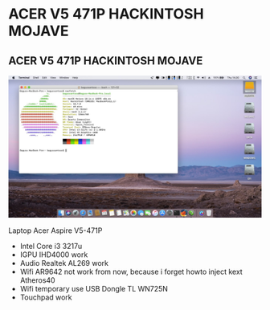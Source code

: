# ACER V5 471P HACKINTOSH MOJAVE
## ACER V5 471P HACKINTOSH MOJAVE
![Pic](https://github.com/iskakfatoni/ACER-V5-471P-HACKINTOSH-MOJAVE/blob/master/Picture/94490547_10218598019800171_1907879873666351104_o.jpg)

Laptop Acer Aspire V5-471P
- Intel Core i3 3217u
- IGPU IHD4000 work
- Audio Realtek AL269 work
- Wifi AR9642 not work from now, because i forget howto inject kext Atheros40
- Wifi temporary use USB Dongle TL WN725N
- Touchpad work
